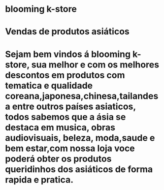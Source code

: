 # blooming k-store
# Vendas de produtos asiáticos 
# Sejam bem vindos á blooming k-store, sua melhor e com os melhores descontos em produtos com tematica e qualidade coreana,japonesa,chinesa,tailandesa entre outros países asiaticos, todos sabemos que a ásia se destaca em musica, obras audiovisuais, beleza, moda,saude e bem estar,com nossa loja voce poderá obter os produtos queridinhos dos asiáticos de forma rapida e pratica.
